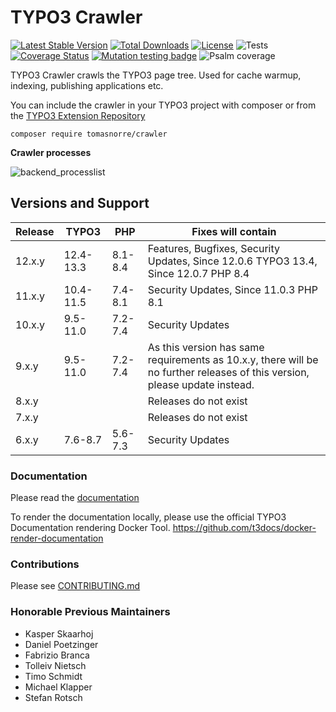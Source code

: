# TYPO3 Crawler
[![Latest Stable Version](https://poser.pugx.org/tomasnorre/crawler/v/stable)](https://packagist.org/packages/tomasnorre/crawler)
[![Total Downloads](https://poser.pugx.org/tomasnorre/crawler/downloads)](https://packagist.org/packages/tomasnorre/crawler)
[![License](https://poser.pugx.org/tomasnorre/crawler/license)](https://packagist.org/packages/tomasnorre/crawler)
![Tests](https://github.com/tomasnorre/crawler/workflows/Tests/badge.svg)
[![Coverage Status](https://coveralls.io/repos/github/tomasnorre/crawler/badge.svg)](https://coveralls.io/github/tomasnorre/crawler)
[![Mutation testing badge](https://img.shields.io/endpoint?style=flat&url=https%3A%2F%2Fbadge-api.stryker-mutator.io%2Fgithub.com%2Ftomasnorre%2Fcrawler%2Fmain)](https://dashboard.stryker-mutator.io/reports/github.com/tomasnorre/crawler/main)
![Psalm coverage](https://shepherd.dev/github/tomasnorre/crawler/coverage.svg)

TYPO3 Crawler crawls the TYPO3 page tree. Used for cache warmup, indexing, publishing applications etc.


You can include the crawler in your TYPO3 project with composer or from the [TYPO3 Extension Repository](https://extensions.typo3.org/extension/crawler)

```shell script
composer require tomasnorre/crawler
```

**Crawler processes**

![backend_processlist](https://user-images.githubusercontent.com/1212481/142763110-936be57c-1e9e-4d62-afbe-4134b139fd56.png)

## Versions and Support

| Release | TYPO3     | PHP     | Fixes will contain
|---------|-----------|---------|---|
| 12.x.y  | 12.4-13.3 | 8.1-8.4 |Features, Bugfixes, Security Updates, Since 12.0.6 TYPO3 13.4, Since 12.0.7 PHP 8.4
| 11.x.y  | 10.4-11.5 | 7.4-8.1 |Security Updates, Since 11.0.3 PHP 8.1
| 10.x.y  | 9.5-11.0  | 7.2-7.4 |Security Updates
| 9.x.y   | 9.5-11.0  | 7.2-7.4 |As this version has same requirements as 10.x.y, there will be no further releases of this version, please update instead.
| 8.x.y   |           |         | Releases do not exist
| 7.x.y   |           |         | Releases do not exist
| 6.x.y   | 7.6-8.7   | 5.6-7.3 | Security Updates

### Documentation
Please read the [documentation](https://docs.typo3.org/p/tomasnorre/crawler/master/en-us/)

To render the documentation locally, please use the official TYPO3 Documentation rendering Docker Tool.
<https://github.com/t3docs/docker-render-documentation>

### Contributions

Please see [CONTRIBUTING.md](https://github.com/tomasnorre/crawler/blob/main/CONTRIBUTING.md)

### Honorable Previous Maintainers

* Kasper Skaarhoj
* Daniel Poetzinger
* Fabrizio Branca
* Tolleiv Nietsch
* Timo Schmidt
* Michael Klapper
* Stefan Rotsch
